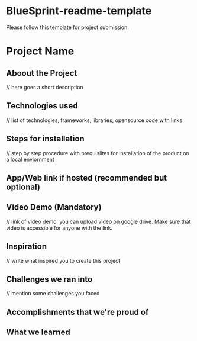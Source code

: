 # BlueSprint-readme-template
Please follow this template for project submission.

# Project Name

## Aboout the Project
// here goes a short description

## Technologies used
// list of technologies, frameworks, libraries, opensource code with links

## Steps for installation
// step by step procedure with prequisiites for installation of the product 
on a local enviornment

## App/Web link if hosted (recommended but optional)

## Video Demo (Mandatory)
// link of video demo. you can upload video on google drive. Make sure that
video is accessible for anyone with the link.

## Inspiration 
// write what inspired you to create this project

## Challenges we ran into
// mention some challenges you faced

## Accomplishments that we're proud of

## What we learned
